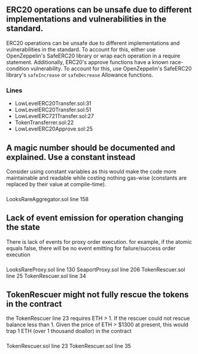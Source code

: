 ## ERC20 operations can be unsafe due to different implementations and vulnerabilities in the standard. 

ERC20 operations can be unsafe due to different implementations and vulnerabilities in the standard. To account for this, either use OpenZeppelin's SafeERC20 library or wrap each operation in a require statement.
Additionally, ERC20's approve functions have a known race-condition vulnerability. To account for this, use OpenZeppelin's SafeERC20 library's `safeIncrease` or `safeDecrease` Allowance functions.

    
### Lines
- LowLevelERC20Transfer.sol:31
- LowLevelERC20Transfer.sol:51
- LowLevelERC721Transfer.sol:27
- TokenTransferrer.sol:22
- LowLevelERC20Approve.sol:25


## A magic number should be documented and explained. Use a constant instead
Consider using constant variables as this would make the code more maintainable and readable while costing nothing gas-wise (constants are replaced by their value at compile-time).
### 
LooksRareAggregator.sol line 158

## Lack of event emission for operation changing the state

There is lack of events for proxy order execution. for example, if the atomic equals false, there will be no event emitting for failure/success order execution

###
LooksRareProxy.sol line 130
SeaportProxy.sol line 206
TokenRescuer.sol line 25
TokenRescuer.sol line 34

## TokenRescuer might not fully rescue the tokens in the contract

the TokenRescuer line 23 requires ETH > 1. If the rescuer could not rescue balance less than 1. Given the price of ETH > $1300 at present, this would trap 1 ETH (over 1 thousand doallor)  in the contract

###
TokenRescuer.sol line 23
TokenRescuer.sol line 35

